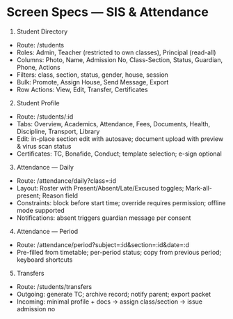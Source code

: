 # Screen Specs — SIS & Attendance

1) Student Directory
- Route: /students
- Roles: Admin, Teacher (restricted to own classes), Principal (read-all)
- Columns: Photo, Name, Admission No, Class-Section, Status, Guardian, Phone, Actions
- Filters: class, section, status, gender, house, session
- Bulk: Promote, Assign House, Send Message, Export
- Row Actions: View, Edit, Transfer, Certificates

2) Student Profile
- Route: /students/:id
- Tabs: Overview, Academics, Attendance, Fees, Documents, Health, Discipline, Transport, Library
- Edit: in-place section edit with autosave; document upload with preview & virus scan status
- Certificates: TC, Bonafide, Conduct; template selection; e-sign optional

3) Attendance — Daily
- Route: /attendance/daily?class=:id
- Layout: Roster with Present/Absent/Late/Excused toggles; Mark-all-present; Reason field
- Constraints: block before start time; override requires permission; offline mode supported
- Notifications: absent triggers guardian message per consent

4) Attendance — Period
- Route: /attendance/period?subject=:id&section=:id&date=:d
- Pre-filled from timetable; per-period status; copy from previous period; keyboard shortcuts

5) Transfers
- Route: /students/transfers
- Outgoing: generate TC; archive record; notify parent; export packet
- Incoming: minimal profile + docs -> assign class/section -> issue admission no

